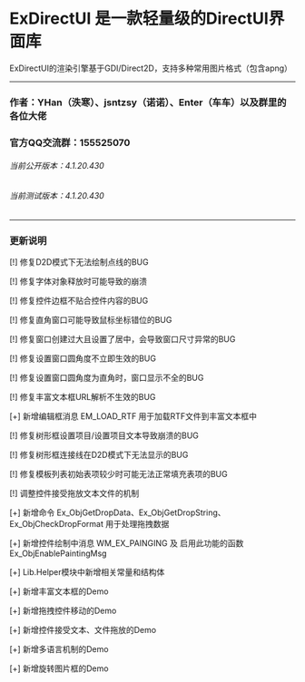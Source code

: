 
# ExDirectUI 是一款轻量级的DirectUI界面库

ExDirectUI的渲染引擎基于GDI/Direct2D，支持多种常用图片格式（包含apng）

---

### 作者：YHan（泆寒）、jsntzsy（诺诺）、Enter（车车）以及群里的各位大佬
### 官方QQ交流群：155525070

###### 当前公开版本：4.1.20.430
###### 当前测试版本：4.1.20.430

---

### 更新说明

 [!] 修复D2D模式下无法绘制点线的BUG 

 [!] 修复字体对象释放时可能导致的崩溃

 [!] 修复控件边框不贴合控件内容的BUG

 [!] 修复直角窗口可能导致鼠标坐标错位的BUG

 [!] 修复窗口创建过大且设置了居中，会导致窗口尺寸异常的BUG

 [!] 修复设置窗口圆角度不立即生效的BUG

 [!] 修复设置窗口圆角度为直角时，窗口显示不全的BUG

 [!] 修复丰富文本框URL解析不生效的BUG

 [+] 新增编辑框消息 EM_LOAD_RTF 用于加载RTF文件到丰富文本框中

 [!] 修复树形框设置项目/设置项目文本导致崩溃的BUG

 [!] 修复树形框连接线在D2D模式下无法显示的BUG

 [!] 修复模板列表初始表项较少时可能无法正常填充表项的BUG

 [!] 调整控件接受拖放文本文件的机制

 [+] 新增命令 Ex_ObjGetDropData、Ex_ObjGetDropString、Ex_ObjCheckDropFormat 用于处理拖拽数据

 [+] 新增控件绘制中消息 WM_EX_PAINGING 及 启用此功能的函数Ex_ObjEnablePaintingMsg

 [+] Lib.Helper模块中新增相关常量和结构体

 [+] 新增丰富文本框的Demo

 [+] 新增拖拽控件移动的Demo

 [+] 新增控件接受文本、文件拖放的Demo

 [+] 新增多语言机制的Demo

 [+] 新增旋转图片框的Demo


